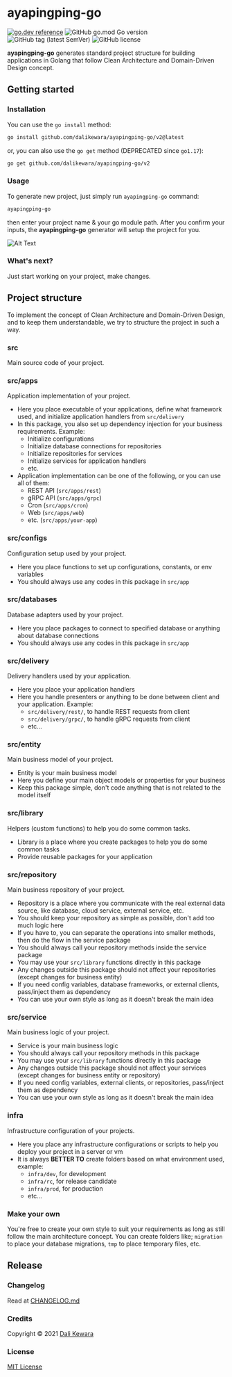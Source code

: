 # ayapingping-go

[![go.dev reference](https://img.shields.io/badge/go.dev-reference-007d9c?logo=go&logoColor=white&style=flat-square)](https://pkg.go.dev/github.com/dalikewara/ayapingping-go/v2)
![GitHub go.mod Go version](https://img.shields.io/github/go-mod/go-version/dalikewara/ayapingping-go)
![GitHub tag (latest SemVer)](https://img.shields.io/github/v/tag/dalikewara/ayapingping-go)
![GitHub license](https://img.shields.io/github/license/dalikewara/ayapingping-go)

**ayapingping-go** generates standard project structure for building applications in Golang that follow Clean
Architecture and Domain-Driven Design concept.

## Getting started

### Installation

You can use the `go install` method:

```bash
go install github.com/dalikewara/ayapingping-go/v2@latest
```

or, you can also use the `go get` method (DEPRECATED since `go1.17`):

```bash
go get github.com/dalikewara/ayapingping-go/v2
```

### Usage

To generate new project, just simply run `ayapingping-go` command:

```bash
ayapingping-go
```

then enter your project name & your go module path. After you confirm your inputs, the **ayapingping-go** generator will
setup the project for you.

![Alt Text](https://lh3.googleusercontent.com/pw/AM-JKLXHIY-P9tKx2cI0sgdLTxzvK5ErAwkToS-3to790cY4UDg2yullDtehGV2LEtYEDU-a1-xa9t_0vjTJJVri45aDNXN7BLxx-eAxOflZltzzrwF2bILJ9bHQWsCnXtCNDC8tMWZMk4tPtDP1iu9OYmD4=w600-h372-no)

### What's next?

Just start working on your project, make changes.

## Project structure

To implement the concept of Clean Architecture and Domain-Driven Design, and to keep them understandable, we try to
structure the project in such a way.

### src

Main source code of your project.

### src/apps

Application implementation of your project.

- Here you place executable of your applications, define what framework used, and initialize application handlers from `src/delivery`
- In this package, you also set up dependency injection for your business requirements. Example:
  - Initialize configurations
  - Initialize database connections for repositories
  - Initialize repositories for services
  - Initialize services for application handlers
  - etc.
- Application implementation can be one of the following, or you can use all of them:
  - REST API (`src/apps/rest`)
  - gRPC API (`src/apps/grpc`)
  - Cron (`src/apps/cron`)
  - Web (`src/apps/web`)
  - etc. (`src/apps/your-app`)

### src/configs

Configuration setup used by your project.

- Here you place functions to set up configurations, constants, or env variables
- You should always use any codes in this package in `src/app`

### src/databases

Database adapters used by your project.

- Here you place packages to connect to specified database or anything about database connections
- You should always use any codes in this package in `src/app`

### src/delivery

Delivery handlers used by your application.

- Here you place your application handlers
- Here you handle presenters or anything to be done between client and your application. Example:
  - `src/delivery/rest/`, to handle REST requests from client
  - `src/delivery/grpc/`, to handle gRPC requests from client
  - etc...

### src/entity

Main business model of your project.

- Entity is your main business model
- Here you define your main object models or properties for your business
- Keep this package simple, don't code anything that is not related to the model itself

### src/library

Helpers (custom functions) to help you do some common tasks.

- Library is a place where you create packages to help you do some common tasks
- Provide reusable packages for your application

### src/repository

Main business repository of your project.

- Repository is a place where you communicate with the real external data source, like database, cloud service, external service, etc.
- You should keep your repository as simple as possible, don't add too much logic here
- If you have to, you can separate the operations into smaller methods, then do the flow in the service package
- You should always call your repository methods inside the service package
- You may use your `src/library` functions directly in this package
- Any changes outside this package should not affect your repositories (except changes for business entity)
- If you need config variables, database frameworks, or external clients, pass/inject them as dependency
- You can use your own style as long as it doesn't break the main idea

### src/service

Main business logic of your project.

- Service is your main business logic
- You should always call your repository methods in this package
- You may use your `src/library` functions directly in this package
- Any changes outside this package should not affect your services (except changes for business entity or repository)
- If you need config variables, external clients, or repositories, pass/inject them as dependency
- You can use your own style as long as it doesn't break the main idea

### infra

Infrastructure configuration of your projects.

- Here you place any infrastructure configurations or scripts to help you deploy your project in a server or vm
- It is always **BETTER TO** create folders based on what environment used, example:
  - `infra/dev`, for development
  - `infra/rc`, for release candidate
  - `infra/prod`, for production
  - etc...

### Make your own

You're free to create your own style to suit your requirements as long as still follow the main architecture concept.
You can create folders like; `migration` to place your database migrations, `tmp` to place temporary files, etc.

## Release

### Changelog

Read at [CHANGELOG.md](https://github.com/dalikewara/ayapingping-go/blob/master/CHANGELOG.md)

### Credits

Copyright &copy; 2021 [Dali Kewara](https://www.dalikewara.com)

### License

[MIT License](https://github.com/dalikewara/ayapingping-go/blob/master/LICENSE)

